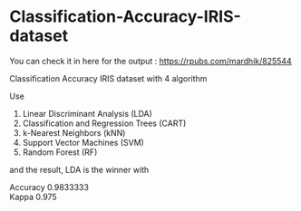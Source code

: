 # Classification-Accuracy-IRIS-dataset

You can check it in here for the output : https://rpubs.com/mardhik/825544

Classification Accuracy IRIS dataset with 4 algorithm

Use 
1. Linear Discriminant Analysis (LDA)
2. Classification and Regression Trees (CART)
3. k-Nearest Neighbors (kNN)
4. Support Vector Machines (SVM)
5. Random Forest (RF)

and the result, LDA is the winner with

Accuracy    0.9833333         
Kappa       0.975

